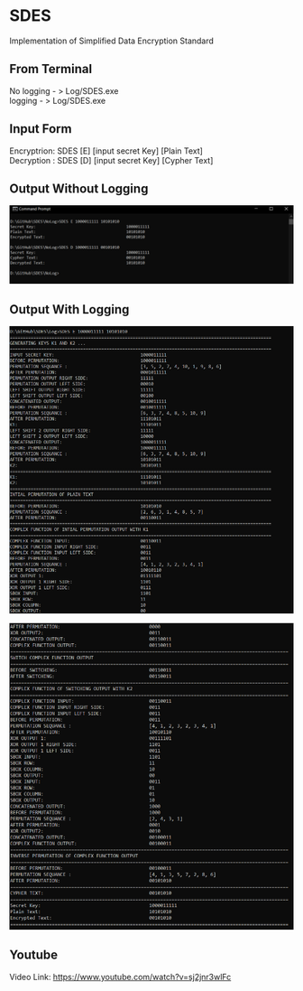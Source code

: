 # SDES
Implementation of Simplified Data Encryption Standard


## From Terminal
No logging - > Log/SDES.exe  
logging    - > Log/SDES.exe  

## Input Form
Encryptrion: SDES [E] [input secret Key] [Plain Text]  
Decryption : SDES [D] [input secret Key] [Cypher Text]  


## Output Without Logging
![alt text](img/NOLOG.PNG)

## Output With Logging
![alt text](img/LOG1.PNG)

![alt text](img/LOG2.PNG)

## Youtube
Video Link: https://www.youtube.com/watch?v=sj2jnr3wlFc

